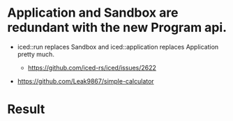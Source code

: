 # Application and Sandbox are redundant with the new Program api.
- iced::run replaces Sandbox and iced::application replaces Application pretty much.
  - https://github.com/iced-rs/iced/issues/2622

- https://github.com/Leak9867/simple-calculator

# Result


```bash

```


